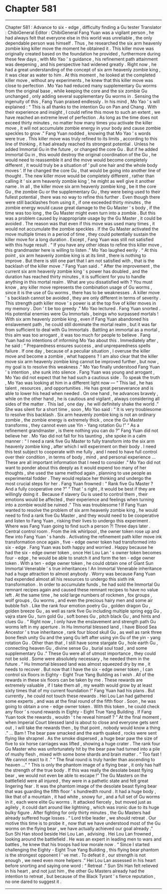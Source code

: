 
# Chapter 581


---

Chapter 581 : Advance to six - edge , difficulty finding a Gu tester
Translator : ChibiGeneral Editor : ChibiGeneral
Fang Yuan was a vigilant person , he had always felt that everyone else in this world was unreliable , the only dependable person was himself . Thus , he researched the six arm heavenly zombie king killer move the moment he obtained it .
This killer move was originally created based on the foundation he provided , furthermore during these few days , with Mo Yao ’ s guidance , his refinement path attainment was deepening , and his perspective had widened greatly .
Right now , he had a great understanding of the concept of six arm heavenly zombie king , it was clear as water to him .
At this moment , he looked at the completed killer move , without any experiments , he knew that this killer move was close to perfection .
Mo Yao had reduced many supplementary Gu worms from the original base , while keeping the core and the six zombie Gu unchanged , only adding several supplementary Gu worms in .
Sensing the ingenuity of this , Fang Yuan praised endlessly .
In his mind , Mo Yao ’ s will explained : “ This is all thanks to the intention Gu on Pan and Chang . With their experience and insight , I could refine this move to such an extent , we have reached an extreme level of perfection . As long as the time does not exceed thirty minutes , no matter how many times you activate the killer move , it will not accumulate zombie energy in your body and cause zombie speckles to grow .”
Fang Yuan nodded , knowing that Mo Yao ’ s words were true .
This killer move was truly refined to its limits , according to this line of thinking , it had already reached its strongest potential . Unless he added Immortal Gu in the future , or changed the core Gu .
But if he added Immortal Gu in , this would destroy the original coordination of the Gu , he would need to reassemble it and the move would become completely different , it would truly be a situation of ‘ pull one hair and the whole body moves ’.
If he changed the core Gu , that would be going into another line of thought . The new killer move would be completely different , rather than calling it ‘ six arm heavenly zombie king ’, he might as well give it another name .
In all , the killer move six arm heavenly zombie king , be it the core Gu , the zombie Gu or the supplementary Gu , they were being used to their fullest potential , there was no way to refine this further .
Even though there were still backlashes from using it , if one exceeded thirty minutes , the zombie energy would cause great damage to the Gu Master ’ s body , if the time was too long , the Gu Master might even turn into a zombie .
But this was a problem caused by inappropriate usage by the Gu Master , it could be avoided . The reason was that even if this move was used many times , it would not accumulate the zombie speckles . If the Gu Master activated the move multiple times in a period of time , they could potentially sustain the killer move for a long duration .
Except , Fang Yuan was still not satisfied with this huge result .
“ If you have any other ideas to refine this killer move , this grandmaster here is willing to listen .” Mo Yao laughed eerily .
“ At this point , six arm heavenly zombie king is at its limit , there is nothing to improve . But there is still one part that I am not satisfied with , that is the backlash of the killer move .” Fang Yuan said .
“ After the improvement , the current six arm heavenly zombie king ’ s power has doubled , and the duration has reached thirty minutes , it is sufficient for you to handle anything in this mortal realm . What are you dissatisfied with ? You must know , any killer move represents the combination usage of Gu worms , since it is the use of Gu worms , there has to be weaknesses . A killer move ’ s backlash cannot be avoided , they are only different in terms of severity . This strength path killer move ’ s power is at the top five of killer moves in my memory . Don ’ t be too greedy .” Mo Yao lectured .
Fang Yuan snorted .
His potential enemies were Gu Immortals , beings who surpassed mortals !
With six arm heavenly zombie king , even if Fang Yuan abandoned his enslavement path , he could still dominate the mortal realm , but it was far from sufficient to deal with Gu Immortals .
Battling an immortal as a mortal , this aim was too arrogant , it was too much for people to believe . Fang Yuan had no intentions of informing Mo Yao about this .
Immediately after , he said : “ Preparedness ensures success , and unpreparedness spells failure . If one day , because of a peculiar situation , I overuse the killer move and become a zombie , what happens ? I am also clear that the killer move six arm heavenly zombie king cannot be improved further , but now , my goal is to resolve this weakness .”
Mo Yao finally understood Fang Yuan ’ s intention , she sunk into silence .
Fang Yuan was young and arrogant , Mo Yao did not expect that he had such a cautious side . To speak the truth , Mo Yao was looking at him in a different light now —
“ This lad , he has talent , resources , and opportunities . He has great perseverance and is able to lower his head when needed . On one hand , he advances bravely , while on the other hand , he is cautious and vigilant , always considering all sides of the matter . This lad , one day , he will definitely shake the world .”
She was silent for a short time , soon , Mo Yao said : “ It is very troublesome to resolve this backlash . Six arm heavenly zombie king is not an ordinary zombie , the zombie energy is extremely thick , once the Gu Master transforms , they cannot even use Yin - Yang rotation Gu !”
“ As a refinement grandmaster , is there nothing you can do ?” Fang Yuan did not believe her .
Mo Yao did not fall for his taunting , she spoke in a calm manner : “ I need a rank five Gu Master to fully transform into the six arm heavenly zombie king , after which I will experiment on their body . I need this test subject to cooperate with me fully , and I need to have full control over their condition , in terms of body , mind , and personal experience … These are all important information that I need to consider .”
Mo Yao did not want to ponder about this deeply as it would expend too many of her thoughts , she used the same method again , planning to use people as experimental fodder . They would replace her thinking and undergo the most crucial steps for her .
Fang Yuan frowned : “ Rank five Gu Master ? And a fully cooperative one ?”
“ That ’ s right , it would be best if they are willingly doing it . Because if slavery Gu is used to control them , their emotions would be affected , their experience and feelings when turning into a zombie would be ruined .”
This was troublesome !
If Fang Yuan wanted to resolve the problem of six arm heavenly zombie king , he would need to find a rank five Gu Master , and they would need to be cooperative and listen to Fang Yuan , risking their lives to undergo this experiment .
Where was Fang Yuan going to find such a person ?!
Three days later .
Central control room .
From the ink whirlpool , the owner token rose up and flew into Fang Yuan ’ s hands .
Activating the refinement path killer move ink transformation once again , five - edge owner token had transformed into six - edge .
Fang Yuan was both happy and worried .
Happy because he had the six - edge owner token , once Hei Lou Lan ’ s owner token becomes four - edge , he would be able to snatch it and form the ten - edge owner token .
With a ten - edge owner token , he could obtain one of Giant Sun Immortal Venerable ’ s true inheritances !
An Immortal Venerable inheritance had a huge attraction to almost anybody .
Worry was because Fang Yuan had expended almost all his resources to undergo this sixth ink transformation . In order to accumulate funds , he had sold the Immortal Gu remnant recipes again and caused these remnant recipes to have no value left .
At the same time , he sold large numbers of rockmen , fox groups , wolf groups , Gu worms , and even the precious hairy men and some air bubble fish .
Like the rank four emotion poetry Gu , golden dragon Gu , golden breeze Gu , as well as rank five Gu including multiple spring egg Gu , vajra stare Gu , turn gold Gu , soft bones Gu , pitch black Gu , and hints and clues Gu .
“ Right now , I only have the enslavement and strength path Gu worms left in my aperture . In Hu Immortal blessed land , I have Blood Sea Ancestor ’ s true inheritance , rank four blood skull Gu , as well as rank three bone flesh unity Gu and the yang Gu left after using yin Gu of the yin - yang rotation Gu . Other than that , I still have some stargate Gu , hole earth Gu , connecting heaven Gu , divine sense Gu , burial soul toad , and some supplementary Gu .”
These Gu were all of utmost importance , they could not be sold . Some were absolutely necessary , he needed them in the future .
“ Hu Immortal blessed land was almost squeezed dry by me , it needs to recover . But now that I have the six - edge owner token , I can control six floors in Eighty - Eight True Yang Building as I wish . All of the rewards in these six floors can be taken by me . These rewards are extremely valuable , if I take them all , my wealth would grow by at least sixty times that of my current foundation !”
Fang Yuan had his plans .
But currently , he could not touch these rewards .
Hei Lou Lan had gathered some experts , and was at the final round of the fifth floor .
Soon , he was going to obtain a one - edge owner token .
With this token , he could check any floor ’ s round rewards in Eighty - Eight True Yang Building .
If Fang Yuan took the rewards , wouldn ’ t he reveal himself ?
“ At the final moment , when Imperial Court blessed land is about to close and everyone gets sent out , I will take the rewards then , by that point , nobody would know a thing .”
…
Bam !
The bear paw smacked and the earth quaked , rocks were sent flying like shrapnel .
As the smoke dispersed , a huge bear paw the size of five to six horse carriages was lifted , showing a huge crater .
The rank four Gu Master who was unfortunately hit by the bear paw had turned into a pile of mushy flesh , mixed with some bone shards and brain matter .
“ Too fast ! We cannot react to it .”
“ The final round is truly harder than ascending to heaven …”
“ This is only the phantom image of a flying bear , it only has half the strength of the true body . If this was really the desolate beast flying bear , we would not even be able to escape !”
The Gu Masters on the battlefield were all injured , they were in a pathetic state and felt great lingering fear .
It was the phantom image of the desolate beast flying bear that was guarding the fifth floor ’ s hundredth round .
It had a huge body , like that of a mountain , it had white , snowy fur , and a full set of Gu worms in it , each were elite Gu worms . It attacked fiercely , but moved just as agilely , it could dart around like lightning , which was ironic due to its huge bulky figure . After fighting for only thirty minutes , the Gu Masters had already suffered huge losses .
“ Lord tribe leader , we should retreat . Our motive this time is to probe it , now that we have understood most of the Gu worms on the flying bear , we have actually achieved our goal already .” Sun Shi Han stood beside Hei Lou Lan , advising .
Hei Lou Lan frowned , looking around the battlefield .
He was an expert in leading men to wars and battles , he knew that his troops had low morale now .
“ Since I started challenging the Eighty - Eight True Yang Building , this flying bear phantom is the strongest opponent I ’ ve met . To defeat it , our strength is not enough , we need even more helpers .”
Hei Lou Lan assessed in his heart before snorting and saying one word : “ Retreat .”
Sun Shi Han felt relieved in his heart , and not just him , the other Gu Masters already had the intention to retreat , but because of the Black Tyrant ’ s fierce reputation , no one dared to suggest it .

---

